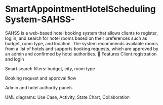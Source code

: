 # SmartAppointmentHotelSchedulingSystem-SAHSS-
SAHSS is a web-based hotel booking system that allows clients to register, log in, and search for hotel rooms based on their preferences such as budget, room type, and location. The system recommends available rooms from a list of hotels and supports booking requests, which are approved by an admin and confirmed by hotel authorities.
🔑 Features
Client registration and login

Smart search filters: budget, city, room type

Booking request and approval flow

Admin and hotel authority panels

UML diagrams: Use Case, Activity, State Chart, Collaboration
